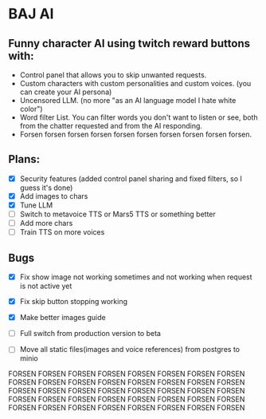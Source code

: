 # BAJ AI

## Funny character AI using twitch reward buttons with:
- Control panel that allows you to skip unwanted requests.
- Custom characters with custom personalities and custom voices. (you can create your AI persona)
- Uncensored LLM. (no more "as an AI language model I hate white color")
- Word filter List. You can filter words you don't want to listen or see, both from the chatter requested and from the AI responding.
- Forsen forsen forsen forsen forsen forsen forsen forsen forsen forsen.

## Plans:
- [x] Security features (added control panel sharing and fixed filters, so I guess it's done)
- [x] Add images to chars
- [x] Tune LLM
- [ ] Switch to metavoice TTS or Mars5 TTS or something better
- [ ] Add more chars
- [ ] Train TTS on more voices

## Bugs
- [x] Fix show image not working sometimes and not working when request is not active yet
- [x] Fix skip button stopping working
- [x] Make better images guide 
- [ ] Full switch from production version to beta
- [ ] Move all static files(images and voice references) from postgres to minio


FORSEN FORSEN FORSEN FORSEN FORSEN FORSEN FORSEN FORSEN FORSEN FORSEN FORSEN FORSEN FORSEN FORSEN FORSEN FORSEN FORSEN FORSEN FORSEN FORSEN FORSEN FORSEN FORSEN FORSEN FORSEN FORSEN FORSEN FORSEN FORSEN FORSEN FORSEN FORSEN FORSEN FORSEN FORSEN FORSEN FORSEN FORSEN FORSEN FORSEN 